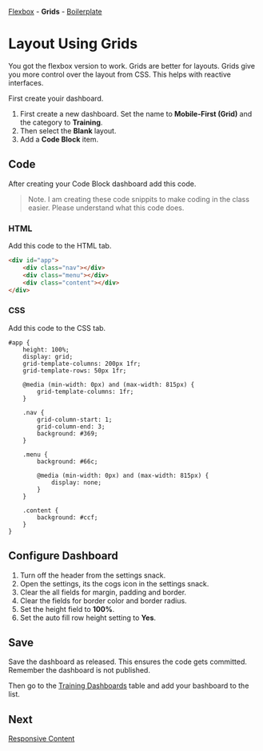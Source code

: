 [Flexbox](/encompass/flexbox) - **Grids** - [Boilerplate](/encompass/boilerplate)

# Layout Using Grids
You got the flexbox version to work. Grids are better for layouts. Grids give you more control over the layout from CSS. This helps with reactive interfaces.

First create youir dashboard.

1. First create a new dashboard. Set the name to **Mobile-First (Grid)** and the category to **Training**.
2. Then select the **Blank** layout.
3. Add a **Code Block** item.

## Code
After creating your Code Block dashboard add this code.

> Note. I am creating these code snippits to make coding in the class easier. Please understand what this code does.

### HTML
Add this code to the HTML tab.

```html
<div id="app">
    <div class="nav"></div>
    <div class="menu"></div>
    <div class="content"></div>
</div>
```

### CSS
Add this code to the CSS tab.

```less
#app {
    height: 100%;
    display: grid;
    grid-template-columns: 200px 1fr;
    grid-template-rows: 50px 1fr;

    @media (min-width: 0px) and (max-width: 815px) {
        grid-template-columns: 1fr;
    }

    .nav {
        grid-column-start: 1;
        grid-column-end: 3;
        background: #369;
    }

    .menu {
        background: #66c;

        @media (min-width: 0px) and (max-width: 815px) {
            display: none;
        }
    }

    .content {
        background: #ccf;
    }
}
```
## Configure Dashboard
1. Turn off the header from the settings snack.
2. Open the settings, its the cogs icon in the settings snack.
3. Clear the all fields for margin, padding and border.
4. Clear the fields for border color and border radius.
5. Set the height field to **100%**.
6. Set the auto fill row height setting to **Yes**.

## Save
Save the dashboard as released. This ensures the code gets committed. Remember the dashboard is not published.

Then go to the [Training Dashboards](https://support.encompass8.com/Home?DashboardID=100100&TableName=ZZ_TrainingDashboards) table and add your bashboard to the list.

## Next
[Responsive Content](/encompass/responsive-content)
